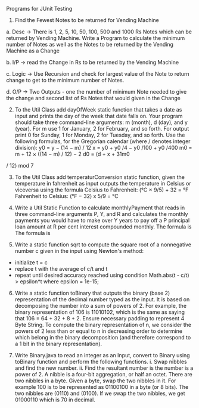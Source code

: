Programs for JUnit Testing
1. Find the Fewest Notes to be returned for Vending Machine

a. Desc -> There is 1, 2, 5, 10, 50, 100, 500 and 1000 Rs Notes which can be
returned by Vending Machine. Write a Program to calculate the minimum number
of Notes as well as the Notes to be returned by the Vending Machine as a
Change

b. I/P -> read the Change in Rs to be returned by the Vending Machine

c. Logic -> Use Recursion and check for largest value of the Note to return change
to get to the minimum number of Notes.

d. O/P -> Two Outputs - one the number of minimum Note needed to give the
change and second list of Rs Notes that would given in the Change

2. To the Util Class add dayOfWeek static function that takes a date as input and
prints the day of the week that date falls on. Your program should take three
command-line arguments: m (month), d (day), and y (year). For m use 1 for January,
2 for February, and so forth. For output print 0 for Sunday, 1 for Monday, 2 for
Tuesday, and so forth. Use the following formulas, for the Gregorian calendar (where
/ denotes integer division):
y0 = y − (14 − m) / 12
x = y0 + y0
/4 − y0
/100 + y0
/400
m0 = m + 12 × ((14 − m) / 12) − 2
d0 = (d + x + 31m0

/ 12) mod 7

3. To the Util Class add temperaturConversion static function, given the temperature
in fahrenheit as input outputs the temperature in Celsius or viceversa using the
formula
Celsius to Fahrenheit: (°C × 9/5) + 32 = °F
Fahrenheit to Celsius: (°F − 32) x 5/9 = °C

4. Write a Util Static Function to calculate monthlyPayment that reads in three
command-line arguments P, Y, and R and calculates the monthly payments you
would have to make over Y years to pay off a P principal loan amount at R per cent
interest compounded monthly. The formula is The formula is

5. Write a static function sqrt to compute the square root of a nonnegative number c
given in the input using Newton's method:
- initialize t = c
- replace t with the average of c/t and t
- repeat until desired accuracy reached using condition Math.abs(t - c/t) > epsilon*t
where epsilon = 1e-15;

6. Write a static function toBinary that outputs the binary (base 2) representation of
the decimal number typed as the input. It is based on decomposing the number into
a sum of powers of 2. For example, the binary representation of 106 is 11010102,
which is the same as saying that 106 = 64 + 32 + 8 + 2. Ensure necessary padding
to represent 4 Byte String.
To compute the binary representation of n, we consider the powers of 2 less than or
equal to n in decreasing order to determine which belong in the binary
decomposition (and therefore correspond to a 1 bit in the binary representation).

7. Write Binary.java to read an integer as an Input, convert to Binary using toBinary
function and perform the following functions.
i. Swap nibbles and find the new number.
ii. Find the resultant number is the number is a power of 2.
A nibble is a four-bit aggregation, or half an octet. There are two nibbles in a byte.
Given a byte, swap the two nibbles in it. For example 100 is to be represented as
01100100 in a byte (or 8 bits). The two nibbles are (0110) and (0100). If we swap the
two nibbles, we get 01000110 which is 70 in decimal.
